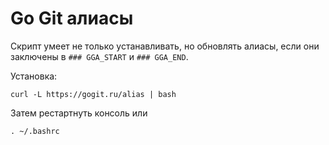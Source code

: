 # Go Git алиасы

Скрипт умеет не только устанавливать, но  обновлять алиасы, если они заключены в `### GGA_START` и `### GGA_END`.

Установка:
```
curl -L https://gogit.ru/alias | bash
```
Затем рестартнуть консоль или
```
. ~/.bashrc
```
